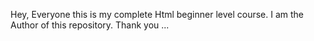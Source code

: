 Hey, Everyone this is my complete Html beginner level course. I am the Author of this repository. Thank you ...

